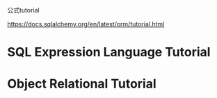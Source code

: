
公式tutorial

https://docs.sqlalchemy.org/en/latest/orm/tutorial.html


# SQL Expression Language Tutorial




# Object Relational Tutorial
